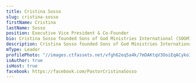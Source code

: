 ```yaml
---
title: Cristina Sosso
slug: cristina-sosso
firstName: Cristina
lastName: Sosso
position: Executive Vice President & Co-Founder
bio: Cristina Sosso founded Sons of God Ministries International (SOGMI) with her husband Michael back in 2002. With the inspiration of the Holy Spirit she opened the prophetic and business schools at SOGMI and spearheaded the start of the "Empower A Leader, Empower A Nation" Conference which has mentored and trained thousands of ministers and business leaders all over the world. She also hosts a weekly radio program called "The Prophetic Voice of Our Time" and is presently the Senior Pastor at Freedom Fellowship Church in San Antonio, Texas.
description: Cristina Sosso founded Sons of God Ministries International (SOGMI) with her husband Michael back in 2002. With the inspiration of the Holy Spirit she opened the prophetic and business schools at SOGMI and spearheaded the start of the "Empower A Leader...
mType: Leader
profilePhoto: "//images.ctfassets.net/vfgh62eq5a4k/7mDAKtqV3OoiEqACykoIa6/4a6d3277b9deb857b30f5735771303fa/59de700b69f6bf000143ec7d_IMG_4878-as-Smart-Object-1-smaller-compressor.jpg"
isAuthor: true
isHost: true
facebook: https://facebook.com/PastorCristinaSosso
---
```

